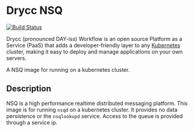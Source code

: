 
# Drycc NSQ
[![Build Status](https://travis-ci.org/drycc/nsq.svg?branch=master)](https://travis-ci.org/drycc/nsq)

Drycc (pronounced DAY-iss) Workflow is an open source Platform as a Service (PaaS) that adds a developer-friendly layer to any [Kubernetes](http://kubernetes.io) cluster, making it easy to deploy and manage applications on your own servers.

A NSQ image for running on a kubernetes cluster.

## Description
NSQ is a high performance realtime distributed messaging platform. This image is for running `nsqd` on a kubernetes cluster. It provides no data persistence or the `nsqlookupd` service. Access to the queue is provided through a service ip.

